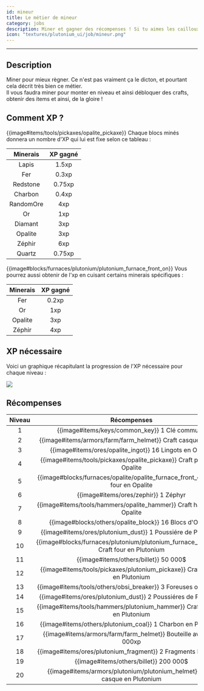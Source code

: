 ```yaml
---
id: mineur
title: Le métier de mineur
category: jobs
description: Miner et gagner des récompenses ! Si tu aimes les cailloux, tu aimeras ce métier.
icon: "textures/plutonium_ui/job/mineur.png"
---
```

___
## Description

Miner pour mieux règner. Ce n'est pas vraiment ça le dicton, et pourtant cela décrit très bien ce métier.  
Il vous faudra miner pour monter en niveau et ainsi débloquer des crafts, obtenir des items et ainsi, de la gloire !  

## Comment XP ?

{{image#items/tools/pickaxes/opalite_pickaxe}} Chaque blocs minés donnera un nombre d'XP qui lui est fixe selon ce tableau : 

Minerais | XP gagné
:------: | :------:
Lapis | 1.5xp
Fer | 0.3xp
Redstone | 0.75xp
Charbon | 0.4xp
RandomOre | 4xp
Or | 1xp
Diamant | 3xp
Opalite | 3xp
Zéphir | 6xp
Quartz | 0.75xp

{{image#blocks/furnaces/plutonium/plutonium_furnace_front_on}} Vous pourrez aussi obtenir de l'xp en cuisant certains minerais spécifiques :

Minerais | XP gagné
:------: | :------:
Fer | 0.2xp
Or | 1xp
Opalite | 3xp
Zéphir | 4xp

## XP nécessaire

Voici un graphique récapitulant la progression de l'XP nécessaire pour chaque niveau :  

<img style="margin: 0 auto;" src="https://user-images.githubusercontent.com/109299545/179062119-d4ceae2f-0a9e-4d0b-a375-7fd3b3452178.PNG">

## Récompenses

Niveau | Récompenses
:----: | :---------: 
1 | {{image#items/keys/common_key}} 1 Clé commune
2 | {{image#items/armors/farm/farm_helmet}} Craft casque de farm
3 | {{image#items/ores/opalite_ingot}} 16 Lingots en Opalite
4 | {{image#items/tools/pickaxes/opalite_pickaxe}} Craft pioche en Opalite
5 | {{image#blocks/furnaces/opalite/opalite_furnace_front_off}} Craft four en Opalite
6 | {{image#items/ores/zephir}} 1 Zéphyr
7 | {{image#items/tools/hammers/opalite_hammer}} Craft hammer en Opalite
8 | {{image#blocks/others/opalite_block}} 16 Blocs d'Opalite
9 | {{image#items/ores/plutonium_dust}} 1 Poussiére de Plutonium
10 | {{image#blocks/furnaces/plutonium/plutonium_furnace_front_off}} Craft four en Plutonium
11 | {{image#items/others/billet}} 50 000$
12 | {{image#items/tools/pickaxes/plutonium_pickaxe}} Craft pioche en Plutonium
13 | {{image#items/tools/others/obsi_breaker}} 3 Foreuses obsidienne
14 | {{image#items/ores/plutonium_dust}} 2 Poussiéres de Plutonium
15 | {{image#items/tools/hammers/plutonium_hammer}} Craft hammer en Plutonium
16 | {{image#items/others/plutonium_coal}} 1 Charbon en Plutonium
17 | {{image#items/armors/farm/farm_helmet}} Bouteille avec 250 000xp
18 | {{image#items/ores/plutonium_fragment}} 2 Fragments Plutonium
19 | {{image#items/others/billet}} 200 000$
20 | {{image#items/armors/plutonium/plutonium_helmet}} Craft casque en Plutonium
